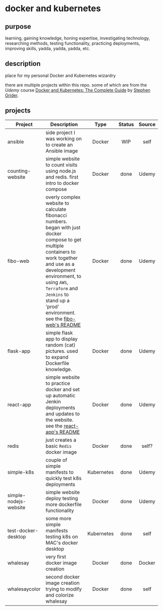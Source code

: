 # docker and kubernetes

## purpose

learning, gaining knowledge, honing expertise, investigating technology,
researching methods, testing functionality, practicing deployments,
improving skills, yadda, yadda, yadda, etc.

## description

place for my personal Docker and Kubernetes wizardry

there are multiple projects within this repo.
some of which are from the *Udemy* course [Docker and Kubernetes: The Complete Guide](https://www.udemy.com/course/docker-and-kubernetes-the-complete-guide)
by [Stephen Grider](https://www.udemy.com/user/sgslo/).

## projects


| Project | Description | Type | Status | Source |
|---------|-------------|:----:|:------:|:------:|
| ansible | side project I was working on to create an Ansible image | Docker | WIP | self |
| counting-website | simple website to count visits using node.js and redis. first intro to docker compose | Docker | done | Udemy |
| fibo-web | overly complex website to calculate fibonacci numbers. began with just docker compose to get multiple containers to work together and use as a development environment, to using `AWS`, `Terraform` and `Jenkins` to stand up a 'prod' environment. see the [fibo-web's README](fibo-web/README.md) | Docker | done | Udemy |
| flask-app | simple flask app to display random (cat) pictures. used to expand Dockerfile knowledge. | Docker | done | Udemy |
| react-app | simple website to practice docker and set up automatic Jenkin deployments and updates to the website. see the [react-app's README](react-app/README.md) | Docker | done | Udemy |
| redis | just creates a basic `Redis` docker image | Docker | done | self? |
| simple-k8s | couple of simple manifests to quickly test k8s deployments | Kubernetes | done | Udemy |
| simple-nodejs-website | simple website deploy testing more dockerfile functionality | Docker | done | Udemy |
| test-docker-desktop | some more simple manifests testing k8s on MAC's docker desktop | Kubernetes | done | self |
| whalesay | very first docker image creation | Docker | done | Docker |
| whalesaycolor | second docker image creation trying to modify and colorize whalesay | Docker | done | self |
